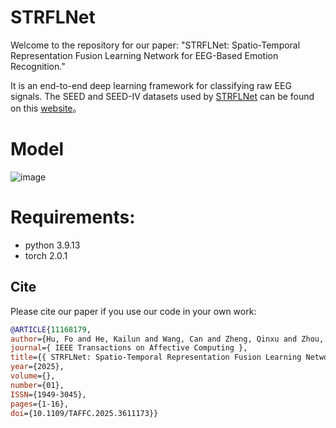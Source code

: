 # STRFLNet
Welcome to the repository for our paper: "STRFLNet: Spatio-Temporal Representation Fusion Learning Network for EEG-Based Emotion Recognition."

It is an end-to-end deep learning framework for classifying raw EEG signals. The SEED and SEED-IV datasets used by [STRFLNet](https://www.computer.org/csdl/journal/ta/5555/01/11168179/2a5v5k5tNDy) can be found on this [website](https://bcmi.sjtu.edu.cn/home/seed/)。
# Model
![image](https://github.com/ZJUTofBrainIntelligence/STRFLNet/blob/main/image/Figure1.jpg)

# Requirements:
* python 3.9.13 <br>
* torch 2.0.1

## Cite
Please cite our paper if you use our code in your own work:
```bibtex
@ARTICLE{11168179,
author={Hu, Fo and He, Kailun and Wang, Can and Zheng, Qinxu and Zhou, Bin and Li, Gang and Sun, Yu},
journal={ IEEE Transactions on Affective Computing },
title={{ STRFLNet: Spatio-Temporal Representation Fusion Learning Network for EEG-Based Emotion Recognition }},
year={2025},
volume={},
number={01},
ISSN={1949-3045},
pages={1-16},
doi={10.1109/TAFFC.2025.3611173}}
